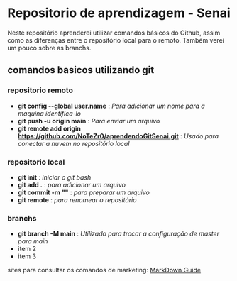 # Repositorio de aprendizagem - Senai
Neste repositório aprenderei utilizar comandos básicos do Github, assim como as diferenças entre o repositório local para o remoto. Também verei um pouco sobre as branchs.

## comandos basicos utilizando git
### repositorio remoto
  - **git config --global user.name** : _Para adicionar um nome para a máquina identifica-lo_
  - **git push -u origin main** : _Para enviar um arquivo_
  - **git remote add origin https://github.com/NoTeZr0/aprendendoGitSenai.git** : _Usado para conectar a nuvem no repositório local_
 
### repositorio local
  - **git init** : _iniciar o git bash_
  - **git add .** : _para adicionar um arquivo_
  - **git commit -m ""** : _para preparar um arquivo_
  - **git remote** : _para renomear o repositório_

### branchs
  - **git branch -M main** : _Utilizado para trocar a configuração de master para main_
  - item 2
  - item 3

  sites para consultar os comandos de marketing: [MarkDown Guide](https://www.markdownguide.org/basic-syntax/)